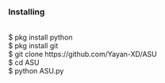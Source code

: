 <h3>Installing</h3><br>
$ pkg install python<br>
$ pkg install git<br>
$ git clone https://github.com/Yayan-XD/ASU<br>
$ cd ASU<br>
$ python ASU.py<br><br>
